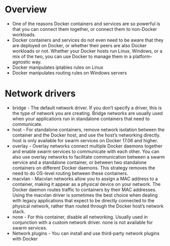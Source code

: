 # Overview
- One of the reasons Docker containers and services are so powerful is that you can connect them together, or connect them to non-Docker workloads.
- Docker containers and services do not even need to be aware that they are deployed on Docker, or whether their peers are also Docker workloads or not. Whether your Docker hosts run Linux, Windows, or a mix of the two, you can use Docker to manage them in a platform-agnostic way.
- Docker manipulates iptables rules on Linux
- Docker manipulates routing rules on Windows servers
# Network drivers
- bridge -  The default network driver. If you don’t specify a driver, this is the type of network you are creating. Bridge networks are usually used when your applications run in standalone containers that need to communicate.
- host - For standalone containers, remove network isolation between the container and the Docker host, and use the host’s networking directly. host is only available for swarm services on Docker 17.06 and higher. 
- overlay - Overlay networks connect multiple Docker daemons together and enable swarm services to communicate with each other. You can also use overlay networks to facilitate communication between a swarm service and a standalone container, or between two standalone containers on different Docker daemons. This strategy removes the need to do OS-level routing between these containers.
- macvlan - Macvlan networks allow you to assign a MAC address to a container, making it appear as a physical device on your network. The Docker daemon routes traffic to containers by their MAC addresses. Using the macvlan driver is sometimes the best choice when dealing with legacy applications that expect to be directly connected to the physical network, rather than routed through the Docker host’s network stack. 
- none - For this container, disable all networking. Usually used in conjunction with a custom network driver. none is not available for swarm services.
- Network plugins - You can install and use third-party network plugins with Docker
